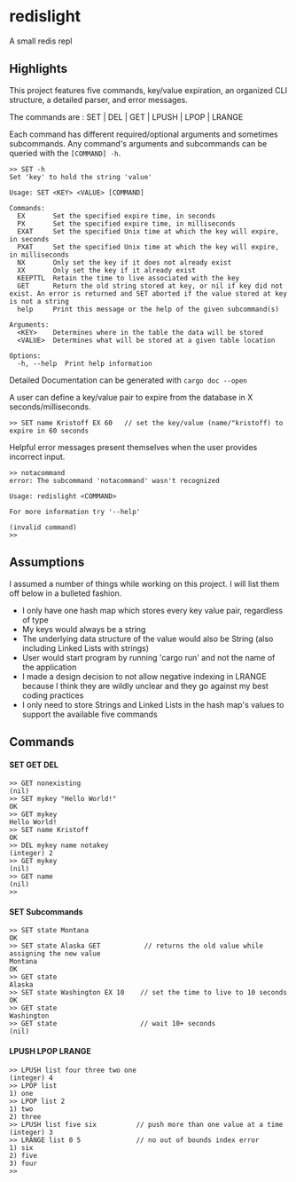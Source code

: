 # redislight
A small redis repl 
## Highlights
This project features five commands, key/value expiration, an organized CLI structure,
a detailed parser, and error messages. 

The commands are : SET |  DEL |  GET  |  LPUSH  | LPOP |  LRANGE

Each command has different required/optional arguments and sometimes subcommands. 
Any command's arguments and subcommands can be queried  with the `[COMMAND] -h`. 

```
>> SET -h
Set 'key' to hold the string 'value'

Usage: SET <KEY> <VALUE> [COMMAND]

Commands:
  EX       Set the specified expire time, in seconds
  PX       Set the specified expire time, in milliseconds
  EXAT     Set the specified Unix time at which the key will expire, in seconds
  PXAT     Set the specified Unix time at which the key will expire, in milliseconds
  NX       Only set the key if it does not already exist
  XX       Only set the key if it already exist
  KEEPTTL  Retain the time to live associated with the key
  GET      Return the old string stored at key, or nil if key did not exist. An error is returned and SET aborted if the value stored at key is not a string
  help     Print this message or the help of the given subcommand(s)

Arguments:
  <KEY>    Determines where in the table the data will be stored
  <VALUE>  Determines what will be stored at a given table location

Options:
  -h, --help  Print help information
```
Detailed Documentation can be generated with `cargo doc --open`

A user can define a key/value pair to expire from the database in X seconds/milliseconds.
```
>> SET name Kristoff EX 60   // set the key/value (name/"kristoff) to expire in 60 seconds
```
Helpful error messages present themselves when the user provides incorrect input.
```
>> notacommand
error: The subcommand 'notacommand' wasn't recognized

Usage: redislight <COMMAND>

For more information try '--help'

(invalid command)
>>
```
## Assumptions
I assumed a number of things while working on this project. I will list them off below in a bulleted fashion.
* I only have one hash map which stores every key value pair, regardless of type 
* My keys would always be a string
* The underlying data structure of the value would also be String (also including Linked Lists with strings)
* User would start program by running 'cargo run' and not the name of the application
* I made a design decision to not allow negative indexing in LRANGE because I think they are wildly unclear and they go against my best coding practices
* I only need to store Strings and Linked Lists in the hash map's values to support the available five commands
## Commands
#### SET  GET  DEL
```
>> GET nonexisting
(nil)
>> SET mykey "Hello World!"
OK
>> GET mykey
Hello World!
>> SET name Kristoff
OK
>> DEL mykey name notakey
(integer) 2
>> GET mykey
(nil)
>> GET name
(nil)
>>
```
#### SET Subcommands
```
>> SET state Montana 
OK
>> SET state Alaska GET           // returns the old value while assigning the new value
Montana
OK
>> GET state
Alaska
>> SET state Washington EX 10    // set the time to live to 10 seconds
OK
>> GET state
Washington
>> GET state                     // wait 10+ seconds
(nil)
```
#### LPUSH  LPOP  LRANGE
```
>> LPUSH list four three two one
(integer) 4
>> LPOP list
1) one
>> LPOP list 2
1) two
2) three
>> LPUSH list five six          // push more than one value at a time
(integer) 3
>> LRANGE list 0 5              // no out of bounds index error
1) six
2) five
3) four
>>
```
